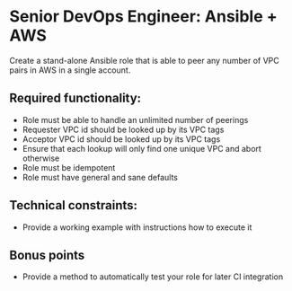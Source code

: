 # Senior DevOps Engineer: Ansible + AWS

Create a stand-alone Ansible role that is able to peer any number of VPC pairs in AWS in a single
account.


## Required functionality:

* Role must be able to handle an unlimited number of peerings
* Requester VPC id should be looked up by its VPC tags
* Acceptor VPC id should be looked up by its VPC tags
* Ensure that each lookup will only find one unique VPC and abort otherwise
* Role must be idempotent
* Role must have general and sane defaults


## Technical constraints:

* Provide a working example with instructions how to execute it


## Bonus points

* Provide a method to automatically test your role for later CI integration

